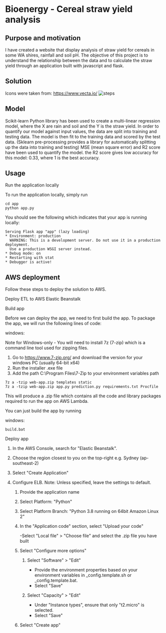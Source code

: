 # Bioenergy - Cereal straw yield analysis
## Purpose and motivation

I have created a website that display analysis of straw yield for cereals in some WA shires, rainfall and soil pH. The objective of this project is to understand the relationship between the data and to calculate the straw yield through an application built with javascript and flask.

## Solution
Icons were taken from: https://www.vecta.io/
![steps](https://user-images.githubusercontent.com/88614132/155975839-cde5793f-2a07-48e9-b001-ef9b3dd54d60.png)

## Model
Scikit-learn Python library has been used to create a multi-linear regression model, where the X are rain and soil and the Y is the straw yield.
In order to quantify our model against input values, the data are split into training and testing data. The model is then fit to the training data and scored by the test data. (Sklearn pre-processing provides a library for automatically splitting up the data into training and testing)
MSE (mean square error) and R2 score have been used to quantify the model. the R2 score gives low accuracy for this model: 0.33, where 1 is the best accuracy.

## Usage
Run the application locally

To run the application locally, simply run
 ```
cd app
python app.py
 ```
 You should see the following which indicates that your app is running locally:
 ```
 Serving Flask app "app" (lazy loading)
 * Environment: production
   WARNING: This is a development server. Do not use it in a production deployment.
   Use a production WSGI server instead.
 * Debug mode: on
 * Restarting with stat
 * Debugger is active!
 ```
 
 ## AWS deployment
Follow these steps to deploy the solution to AWS.

Deploy ETL to AWS Elastic Beanstalk

Build app

Before we can deploy the app, we need to first build the app.
To package the app, we will run the following lines of code:

windows:

Note for Windows-only - You will need to install 7z (7-zip) which is a command line tool used for zipping files.

1. Go to https://www.7-zip.org/ and download the version for your windows PC (usually 64-bit x64)
2. Run the installer .exe file
3. Add the path C:\Program Files\7-Zip to your environment variables path

```
7z a -tzip web-app.zip templates static
7z a -tzip web-app.zip app.py prediction.py requirements.txt Procfile
```

This will produce a .zip file which contains all the code and library packages required to run the app on AWS Lambda.

You can just build the app by running 

windows:
```
build.bat
```
Deploy app

1. In the AWS Console, search for "Elastic Beanstalk".
2. Choose the region closest to you on the top-right e.g. Sydney (ap-southeast-2)
3. Select "Create Application"
4. Configure ELB. Note: Unless specified, leave the settings to default.

   1. Provide the application name
   2. Select Platform: "Python"
   3. Select Platform Branch: "Python 3.8 running on 64bit Amazon Linux 2"
   4. In the "Application code" section, select "Upload your code"

       -Select "Local file" > "Choose file" and select the .zip file you have built


   5. Select "Configure more options"

        1. Select "Software" > "Edit"

           - Provide the environment properties based on your environment variables in _config.template.sh or _config.template.bat.
           - Select "Save"


        2. Select "Capacity" > "Edit"

            - Under "Instance types", ensure that only "t2.micro" is selected.
            - Select "Save"




    6. Select "Create app"
